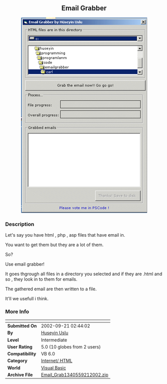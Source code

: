 ﻿<div align="center">

## Email Grabber

<img src="PIC200292124392424.gif">
</div>

### Description

Let's say you have html , php , asp files that have email in.<br>

You want to get them but they are a lot of them.<br>

So? <br>

Use email grabber!<br>

It goes thgrough all files in a directory you selected and if they are .html and so , they look in to them for emails. <br>

The gathered email are then written to a file.<br>

It'll we usefull i think.<br>
 
### More Info
 


<span>             |<span>
---                |---
**Submitted On**   |2002-09-21 02:44:02
**By**             |[Huseyin  Uslu](https://github.com/Planet-Source-Code/PSCIndex/blob/master/ByAuthor/huseyin-uslu.md)
**Level**          |Intermediate
**User Rating**    |5.0 (10 globes from 2 users)
**Compatibility**  |VB 6\.0
**Category**       |[Internet/ HTML](https://github.com/Planet-Source-Code/PSCIndex/blob/master/ByCategory/internet-html__1-34.md)
**World**          |[Visual Basic](https://github.com/Planet-Source-Code/PSCIndex/blob/master/ByWorld/visual-basic.md)
**Archive File**   |[Email\_Grab1340559212002\.zip](https://github.com/Planet-Source-Code/huseyin-uslu-email-grabber__1-39156/archive/master.zip)








